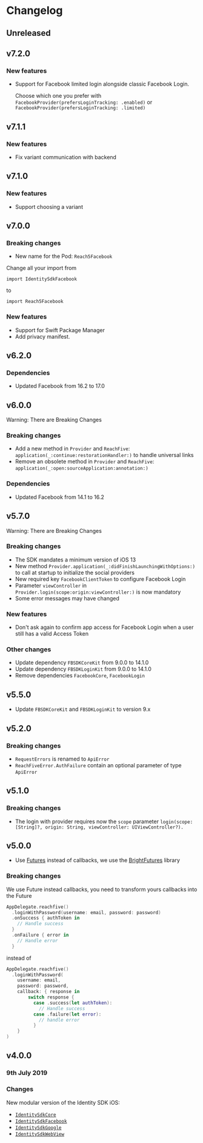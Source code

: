 # Changelog

## Unreleased

## v7.2.0
### New features
- Support for Facebook limited login alongside classic Facebook Login.

  Choose which one you prefer with `FacebookProvider(prefersLoginTracking: .enabled)` or `FacebookProvider(prefersLoginTracking: .limited)`

## v7.1.1
### New features
- Fix variant communication with backend

## v7.1.0
### New features
- Support choosing a variant


## v7.0.0
### Breaking changes
- New name for the Pod: `Reach5Facebook`

Change all your import from
```
import IdentitySdkFacebook
```
to
```
import Reach5Facebook
```

### New features
- Support for Swift Package Manager
- Add privacy manifest.

## v6.2.0
### Dependencies
- Updated Facebook from 16.2 to 17.0

## v6.0.0

Warning: There are Breaking Changes

### Breaking changes
- Add a new method in `Provider` and `ReachFive`: `application(_:continue:restorationHandler:)` to handle universal links
- Remove an obsolete method in `Provider` and `ReachFive`: `application(_:open:sourceApplication:annotation:)`

### Dependencies
- Updated Facebook from 14.1 to 16.2

## v5.7.0

Warning: There are Breaking Changes

### Breaking changes
- The SDK mandates a minimum version of iOS 13
- New method `Provider.application(_:didFinishLaunchingWithOptions:)` to call at startup to initialize the social providers
- New required key `FacebookClientToken` to configure Facebook Login
- Parameter `viewController` in `Provider.login(scope:origin:viewController:)` is now mandatory
- Some error messages may have changed

### New features
- Don't ask again to confirm app access for Facebook Login when a user still has a valid Access Token

### Other changes
- Update dependency `FBSDKCoreKit` from 9.0.0 to 14.1.0
- Update dependency `FBSDKLoginKit` from 9.0.0 to 14.1.0
- Remove dependencies `FacebookCore`, `FacebookLogin`

## v5.5.0
- Update `FBSDKCoreKit` and `FBSDKLoginKit` to version 9.x

## v5.2.0
### Breaking changes
- `RequestErrors` is renamed to `ApiError`
- `ReachFiveError.AuthFailure` contain an optional parameter of type `ApiError`
## v5.1.0
### Breaking changes
- The login with provider requires now the `scope` parameter `login(scope: [String]?, origin: String, viewController: UIViewController?).`

## v5.0.0

- Use [Futures](https://github.com/Thomvis/BrightFutures) instead of callbacks, we use the [BrightFutures](https://github.com/Thomvis/BrightFutures) library

### Breaking changes
We use Future instead callbacks, you need to transform yours callbacks into the Future
```swift
AppDelegate.reachfive()
  .loginWithPassword(username: email, password: password)
  .onSuccess { authToken in
    // Handle success
  }
  .onFailure { error in
    // Handle error
  }
```

instead of

```swift
AppDelegate.reachfive()
  .loginWithPassword(
    username: email,
    password: password,
    callback: { response in
        switch response {
          case .success(let authToken):
            // Handle success
          case .failure(let error):
            // handle error
          }
    }
)
```

## v4.0.0

### 9th July 2019

### Changes

New modular version of the Identity SDK iOS:

- [`IdentitySdkCore`](IdentitySdkCore)
- [`IdentitySdkFacebook`](IdentitySdkFacebook)
- [`IdentitySdkGoogle`](IdentitySdkGoogle)
- [`IdentitySdkWebView`](IdentitySdkWebView)
